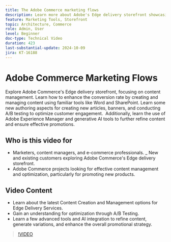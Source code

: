 ```yaml
---
title: The Adobe Commerce marketing flows
description: Learn more about Adobe's Edge delivery storefront showcasing content management helping with the marketing flow.
feature: Marketing Tools, Storefront
topic: Architecture, Commerce
role: Admin, User
level: Beginner
doc-type: Technical Video
duration: 423
last-substantial-update: 2024-10-09
jira: KT-16188
---
```


# Adobe Commerce Marketing Flows

Explore Adobe Commerce's Edge delivery storefront, focusing on content management. Learn how to enhance the conversion rate by creating and managing content using familiar tools like Word and SharePoint. Learn some new authoring aspects for creating new articles, banners, and conducting A/B testing to optimize customer engagement. ​ Additionally, learn the use of Adobe Experience Manager and generative AI tools to further refine content and ensure effective promotions. ​

## Who is this video for

- Marketers, content managers, and e-commerce professionals.
_ New and existing customers exploring Adobe Commerce's Edge delivery storefront.
- Adobe Commerce projects looking for effective content management and optimization, particularly for promoting new products. 

## Video Content
 
- Learn about the latest Content Creation and Management options for Edge Delivery Services. ​
- Gain an understanding for optimization through A/B Testing.
- Learn a few advanced tools and AI integration to refine content, generate variations, and enhance the overall promotional strategy. ​

>[!VIDEO](https://video.tv.adobe.com/v/3433527?learn=on)
